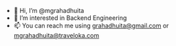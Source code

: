 - 👋 Hi, I’m @mgrahadhuita
- 👀 I’m interested in Backend Engineering
- 📫 You can reach me using grahadhuita@gmail.com or mgrahadhuita@traveloka.com

<!---
mgrahadhuita/mgrahadhuita is a ✨ special ✨ repository because its `README.md` (this file) appears on your GitHub profile.
You can click the Preview link to take a look at your changes.
--->

